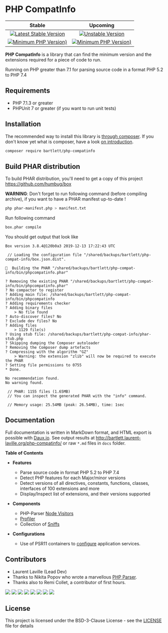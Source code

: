 
# PHP CompatInfo

| Stable | Upcoming |
|:------:|:--------:|
| [![Latest Stable Version](https://img.shields.io/packagist/v/bartlett/php-compatinfo)](https://packagist.org/packages/bartlett/php-compatinfo) | [![Unstable Version](https://img.shields.io/packagist/vpre/bartlett/php-compatinfo)](https://packagist.org/packages/bartlett/php-compatinfo) |
| [![Minimum PHP Version)](https://img.shields.io/packagist/php-v/bartlett/php-compatinfo)](https://php.net/) | [![Minimum PHP Version)](https://img.shields.io/packagist/php-v/bartlett/php-compatinfo/5.4.x-dev?color=orange)](https://php.net/) |

**PHP CompatInfo** is a library that
can find the minimum version and the extensions required for a piece of code to run.

Running on PHP greater than 7.1 for parsing source code in a format PHP 5.2 to PHP 7.4

## Requirements

* PHP 7.1.3 or greater
* PHPUnit 7 or greater (if you want to run unit tests)

## Installation

The recommended way to install this library is [through composer](http://getcomposer.org).
If you don't know yet what is composer, have a look [on introduction](http://getcomposer.org/doc/00-intro.md).

```bash
composer require bartlett/php-compatinfo
```

## Build PHAR distribution

To build PHAR distribution, you'll need to get a copy of this project https://github.com/humbug/box

**WARNING**: Don't forget to run following command (before compiling archive), if you want to have a PHAR manifest up-to-date !
```bash
php phar-manifest.php > manifest.txt
```

Run following command
```bash
box.phar compile
```

You should get output that look like
```
Box version 3.8.4@120b0a3 2019-12-13 17:22:43 UTC

 // Loading the configuration file "/shared/backups/bartlett/php-compat-info/box.json.dist".

🔨  Building the PHAR "/shared/backups/bartlett/php-compat-info/bin/phpcompatinfo.phar"

? Removing the existing PHAR "/shared/backups/bartlett/php-compat-info/bin/phpcompatinfo.phar"
? No compactor to register
? Adding main file: /shared/backups/bartlett/php-compat-info/bin/phpcompatinfo
? Adding requirements checker
? Adding binary files
    > No file found
? Auto-discover files? No
? Exclude dev files? No
? Adding files
    > 1129 file(s)
? Using stub file: /shared/backups/bartlett/php-compat-info/phar-stub.php
? Skipping dumping the Composer autoloader
? Removing the Composer dump artefacts
? Compressing with the algorithm "GZ"
    > Warning: the extension "zlib" will now be required to execute the PHAR
? Setting file permissions to 0755
* Done.

No recommendation found.
No warning found.

 // PHAR: 1155 files (1.65MB)
 // You can inspect the generated PHAR with the "info" command.

 // Memory usage: 25.54MB (peak: 26.54MB), time: 1sec
```

## Documentation

Full documentation is written in MarkDown format, and HTML export is possible with [Daux.io](https://github.com/dauxio/daux.io).
See output results at http://bartlett.laurent-laville.org/php-compatinfo/ or raw `*.md` files in `docs` folder.

**Table of Contents**

* **Features**
  - Parse source code in format PHP 5.2 to PHP 7.4
  - Detect PHP features for each Major/minor versions
  - Detect versions of all directives, constants, functions, classes, interfaces of 100 extensions and more
  - Display/Inspect list of extensions, and their versions supported

* **Components**
  - PHP-Parser [Node Visitors](docs/01_Components/01_PHP-Parser/Visitors.md)
  - [Profiler](docs/01_Components/02_Profiler/Collectors.md)
  - Collection of [Sniffs](docs/01_Components/03_Sniffs/Features.md)

* **Configurations**
  - Use of PSR11 containers to [configure](docs/02_Configs/README.md) application services.

## Contributors

* Laurent Laville (Lead Dev)
* Thanks to Nikita Popov who wrote a marvellous [PHP Parser](https://github.com/nikic/PHP-Parser).
* Thanks also to Remi Collet, a contributor of first hours.

[![](https://sourcerer.io/fame/llaville/llaville/php-compat-info/images/0)](https://sourcerer.io/fame/llaville/llaville/php-compat-info/links/0)
[![](https://sourcerer.io/fame/llaville/llaville/php-compat-info/images/1)](https://sourcerer.io/fame/llaville/llaville/php-compat-info/links/1)
[![](https://sourcerer.io/fame/llaville/llaville/php-compat-info/images/2)](https://sourcerer.io/fame/llaville/llaville/php-compat-info/links/2)
[![](https://sourcerer.io/fame/llaville/llaville/php-compat-info/images/3)](https://sourcerer.io/fame/llaville/llaville/php-compat-info/links/3)
[![](https://sourcerer.io/fame/llaville/llaville/php-compat-info/images/4)](https://sourcerer.io/fame/llaville/llaville/php-compat-info/links/4)
[![](https://sourcerer.io/fame/llaville/llaville/php-compat-info/images/5)](https://sourcerer.io/fame/llaville/llaville/php-compat-info/links/5)
[![](https://sourcerer.io/fame/llaville/llaville/php-compat-info/images/6)](https://sourcerer.io/fame/llaville/llaville/php-compat-info/links/6)
[![](https://sourcerer.io/fame/llaville/llaville/php-compat-info/images/7)](https://sourcerer.io/fame/llaville/llaville/php-compat-info/links/7)

## License

This project is licensed under the BSD-3-Clause License - see the [LICENSE](https://github.com/llaville/php-compat-info/blob/master/LICENSE) file for details

